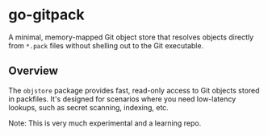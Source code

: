 # go-gitpack

A minimal, memory-mapped Git object store that resolves objects directly from `*.pack` files without shelling out to the Git executable.

## Overview

The `objstore` package provides fast, read-only access to Git objects stored in packfiles. It's designed for scenarios where you need low-latency lookups, such as secret scanning, indexing, etc.

Note: This is very much experimental and a learning repo.

